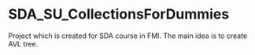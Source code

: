 # SDA_SU_CollectionsForDummies
Project which is created for SDA course in FMI. The main idea is to create AVL tree.
